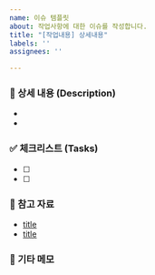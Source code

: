```yaml
---
name: 이슈 템플릿
about: 작업사항에 대한 이슈를 작성합니다.
title: "[작업내용] 상세내용"
labels: ''
assignees: ''

---
```


### 📝 상세 내용 (Description)
<!--어떤 세팅 작업을 진행할 예정인가요?-->
- 
- 

### ✅ 체크리스트 (Tasks)

- [ ] 
- [ ] 

### 🔗 참고 자료
- [title](url)
- [title](url)

### 📌 기타 메모
